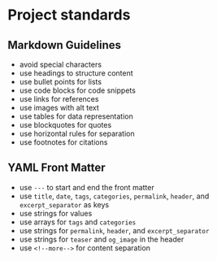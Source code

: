 # Project standards

## Markdown Guidelines
- avoid special characters
- use headings to structure content
- use bullet points for lists
- use code blocks for code snippets
- use links for references
- use images with alt text
- use tables for data representation
- use blockquotes for quotes
- use horizontal rules for separation
- use footnotes for citations

## YAML Front Matter
- use `---` to start and end the front matter
- use `title`, `date`, `tags`, `categories`, `permalink`, `header`, and `excerpt_separator` as keys
- use strings for values
- use arrays for `tags` and `categories`
- use strings for `permalink`, `header`, and `excerpt_separator`
- use strings for `teaser` and `og_image` in the header
- use `<!--more-->` for content separation
